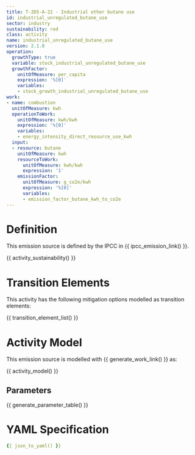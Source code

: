 ```yaml
---
title: T-2D5-A-22 - Industrial other butane use
id: industrial_unregulated_butane_use
sector: industry
sustainability: red
class: activity
name: industrial_unregulated_butane_use
version: 2.1.0
operation:
  growthType: true
  variable: stock_industrial_unregulated_butane_use
  growthFactor:
    unitOfMeasure: per_capita
    expression: '%[0]'
    variables:
    - stock_growth_industrial_unregulated_butane_use
work:
- name: combustion
  unitOfMeasure: kwh
  operationToWork:
    unitOfMeasure: kwh/kwh
    expression: '%[0]'
    variables:
    - energy_intensity_direct_resource_use_kwh
  input:
  - resource: butane
    unitOfMeasure: kwh
    resourceToWork:
      unitOfMeasure: kwh/kwh
      expression: '1'
    emissionFactor:
      unitOfMeasure: g_co2e/kwh
      expression: '%[0]'
      variables:
      - emission_factor_butane_kwh_to_co2e
---
```

# Definition
This emission source is defined by the IPCC in {{ ipcc_emission_link() }}.


{{ activity_sustainability() }}

# Transition Elements

This activity has the following mitigation options modelled as transition elements:

{{ transition_element_list() }}

# Activity Model
This emission source is modelled with {{ generate_work_link() }} as:

{{ activity_model() }}

## Parameters

{{ generate_parameter_table() }}

# YAML Specification

```yaml
{{ json_to_yaml() }}
```